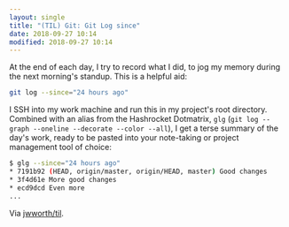 ```yaml
---
layout: single
title: "(TIL) Git: Git Log since"
date: 2018-09-27 10:14
modified: 2018-09-27 10:14
---
```


At the end of each day, I try to record what I did, to jog my memory during the
next morning's standup. This is a helpful aid:

```bash
git log --since="24 hours ago"
```

I SSH into my work machine and run this in my project's root directory.
Combined with an alias from the Hashrocket Dotmatrix,
`glg` (`git log --graph --oneline --decorate --color --all`),
I get a terse summary of the day's work,
ready to be pasted into your note-taking or project management tool of choice:

```bash
$ glg --since="24 hours ago"
* 7191b92 (HEAD, origin/master, origin/HEAD, master) Good changes
* 3f4d61e More good changes
* ecd9dcd Even more
...
```

Via [jwworth/til](https://github.com/jwworth/til).
